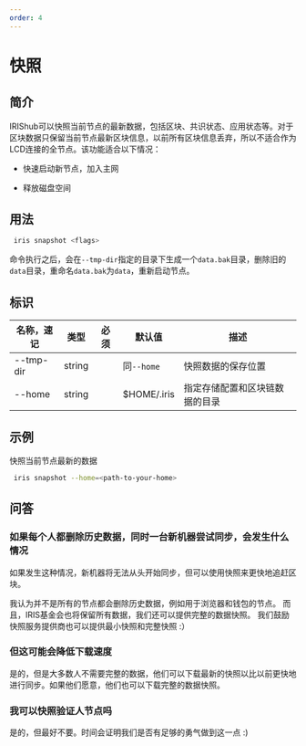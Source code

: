 ```yaml
---
order: 4
---
```


# 快照

## 简介

IRIShub可以快照当前节点的最新数据，包括区块、共识状态、应用状态等。对于区块数据只保留当前节点最新区块信息，以前所有区块信息丢弃，所以不适合作为LCD连接的全节点。该功能适合以下情况：

* 快速启动新节点，加入主网
  
* 释放磁盘空间

## 用法

```bash
 iris snapshot <flags>
```

命令执行之后，会在`--tmp-dir`指定的目录下生成一个`data.bak`目录，删除旧的`data`目录，重命名`data.bak`为`data`，重新启动节点。

## 标识

| 名称，速记 | 类型   | 必须 | 默认值      | 描述                           |
| ---------- | ------ | ---- | ----------- | ------------------------------ |
| --tmp-dir  | string |      | 同`--home`    | 快照数据的保存位置             |
| --home     | string |      | $HOME/.iris | 指定存储配置和区块链数据的目录 |

## 示例

快照当前节点最新的数据

```bash
 iris snapshot --home=<path-to-your-home>
```

## 问答

### 如果每个人都删除历史数据，同时一台新机器尝试同步，会发生什么情况

如果发生这种情况，新机器将无法从头开始同步，但可以使用快照来更快地追赶区块。

我认为并不是所有的节点都会删除历史数据，例如用于浏览器和钱包的节点。 而且，IRIS基金会也将保留所有数据，我们还可以提供完整的数据快照。 我们鼓励快照服务提供商也可以提供最小快照和完整快照 :）

### 但这可能会降低下载速度

是的，但是大多数人不需要完整的数据，他们可以下载最新的快照以比以前更快地进行同步。如果他们愿意，他们也可以下载完整的数据快照。

### 我可以快照验证人节点吗

是的，但最好不要。时间会证明我们是否有足够的勇气做到这一点 :)